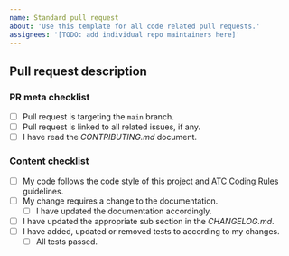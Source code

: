 ```yaml
---
name: Standard pull request
about: 'Use this template for all code related pull requests.'
assignees: '[TODO: add individual repo maintainers here]'
---
```


## Pull request description

<!--- 
    Describe the changes and motivation behind them here, if it is not obvious
    from the related issues. Does it have new features, breaking changes, etc. 
-->

### PR meta checklist
- [ ] Pull request is targeting the `main` branch.
- [ ] Pull request is linked to all related issues, if any.
- [ ] I have read the _CONTRIBUTING.md_ document.

### Content checklist
- [ ] My code follows the code style of this project and [ATC Coding Rules](https://github.com/atc-net/atc-coding-rules) guidelines.
- [ ] My change requires a change to the documentation.
  - [ ] I have updated the documentation accordingly.
- [ ] I have updated the appropriate sub section in the _CHANGELOG.md_.
- [ ] I have added, updated or removed tests to according to my changes.
  - [ ] All tests passed.
